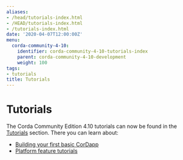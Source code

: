 ```yaml
---
aliases:
- /head/tutorials-index.html
- /HEAD/tutorials-index.html
- /tutorials-index.html
date: '2020-04-07T12:00:00Z'
menu:
  corda-community-4-10:
    identifier: corda-community-4-10-tutorials-index
    parent: corda-community-4-10-development
    weight: 100
tags:
- tutorials
title: Tutorials
---
```



#  Tutorials

The Corda Community Edition 4.10 tutorials can now be found in the [Tutorials](../../../../tutorials/corda/4.10/Community.html) section. There you can learn about:

* [Building your first basic CorDapp](../../../../tutorials/corda/4.10/community/build-basic-cordapp/basic-cordapp-intro.md)
* [Platform feature tutorials](../../../../tutorials/corda/4.10/community/supplementary-tutorials/supplementary-tutorials-intro.md)
